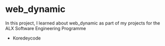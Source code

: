 # web_dynamic
In this project, I learned about web_dynamic as part of my projects for the ALX Software Engineering Programme
* Koredeycode
